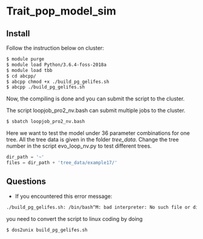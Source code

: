 # Trait_pop_model_sim

## Install

Follow the instruction below on cluster:

```bash
$ module purge
$ module load Python/3.6.4-foss-2018a
$ module load tbb
$ cd abcpp/
$ abcpp chmod +x ./build_pg_gelifes.sh
$ abcpp ./build_pg_gelifes.sh
```
Now, the compiling is done and you can submit the script to the cluster.

The script loopjob_pro2_nv.bash can submit multiple jobs to the cluster. 

```bash
$ sbatch loopjob_pro2_nv.bash
```

Here we want to test the model under 36 parameter combinations for one tree.
All the tree data is given in the folder *tree_data*. Change the tree number in the script evo_loop_nv.py to test different trees. 

```python
dir_path = '~'
files = dir_path + 'tree_data/example17/'
```


## Questions

- If you encountered this error message:

```bash
./build_pg_gelifes.sh: /bin/bash^M: bad interpreter: No such file or directory
```

you need to convert the script to linux coding by doing 

```bash
$ dos2unix build_pg_gelifes.sh
```
